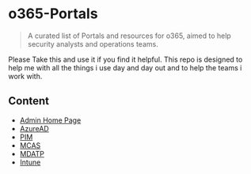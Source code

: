 # o365-Portals
> A curated list of Portals and resources for o365, aimed to help security analysts and operations teams. 

Please Take this and use it if you find it helpful. This repo is designed to help me with all the things i use day and day out and to help the teams i work with. 

## Content
- [Admin Home Page](https://admin.microsoft.com/Adminportal/Home?source=applauncher#/alladmincenters)
- [AzureAD](https://portal.azure.com/#blade/Microsoft_AAD_IAM/ActiveDirectoryMenuBlade/Overview)
- [PIM](https://portal.azure.com/#blade/Microsoft_Azure_PIMCommon/CommonMenuBlade/quickStart)
- [MCAS](https://portal.cloudappsecurity.com/oauth2/login)
- [MDATP](https://securitycenter.windows.com/dashboard)
- [Intune](https://devicemanagement.microsoft.com/#home)
